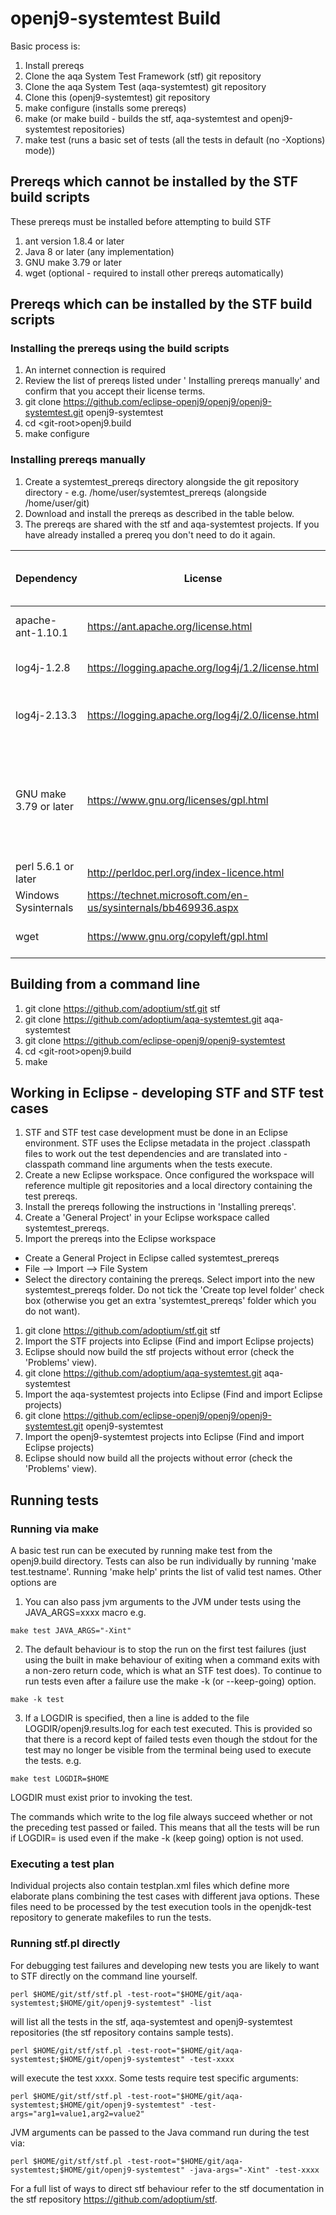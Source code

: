 <!--
Copyright (c) 2017, 2023 IBM Corp. and others

This program and the accompanying materials are made available under
the terms of the Eclipse Public License 2.0 which accompanies this
distribution and is available at https://www.eclipse.org/legal/epl-2.0/
or the Apache License, Version 2.0 which accompanies this distribution and
is available at https://www.apache.org/licenses/LICENSE-2.0.

This Source Code may also be made available under the following
Secondary Licenses when the conditions for such availability set
forth in the Eclipse Public License, v. 2.0 are satisfied: GNU
General Public License, version 2 with the GNU Classpath
Exception [1] and GNU General Public License, version 2 with the
OpenJDK Assembly Exception [2].

[1] https://www.gnu.org/software/classpath/license.html
[2] https://openjdk.org/legal/assembly-exception.html

SPDX-License-Identifier: EPL-2.0 OR Apache-2.0 OR GPL-2.0 WITH Classpath-exception-2.0 OR LicenseRef-GPL-2.0 WITH Assembly-exception
-->

# openj9-systemtest Build

Basic process is:
1. Install prereqs
1. Clone the aqa System Test Framework (stf) git repository
1. Clone the aqa System Test (aqa-systemtest) git repository
1. Clone this (openj9-systemtest) git repository
1. make configure (installs some prereqs)
1. make (or make build - builds the stf, aqa-systemtest and openj9-systemtest repositories)
1. make test (runs a basic set of tests (all the tests in default (no -Xoptions) mode))

## Prereqs which cannot be installed by the STF build scripts
These prereqs must be installed before attempting to build STF
1. ant version 1.8.4 or later
1. Java 8 or later (any implementation)
1. GNU make 3.79 or later
1. wget (optional - required to install other prereqs automatically)

## Prereqs which can be installed by the STF build scripts
### Installing the prereqs using the build scripts
1. An internet connection is required
1. Review the list of prereqs listed under ' Installing prereqs manually' and confirm that you accept their license terms.
1. git clone https://github.com/eclipse-openj9/openj9/openj9-systemtest.git openj9-systemtest
1. cd &lt;git-root&gt;openj9.build
1. make configure

### Installing prereqs manually
1. Create a systemtest_prereqs directory alongside the git repository directory - e.g. /home/user/systemtest_prereqs (alongside /home/user/git)
1. Download and install the prereqs as described in the table below.
1. The prereqs are shared with the stf and aqa-systemtest projects.  If you have already installed a prereq you don't need to do it again.

| Dependency             | License                                                        | Used by    | Steps to obtain                                                                                                                                                                                                                                            | Install instructions                                                                                                                                                                                                                                                  | Installed via make / ant configure? |
| ---------------------- | -------------------------------------------------------------- | ---------- | ---------------------------------------------------------------------------------------------------------------------------------------------------------------------------------------------------------------------------------------------------------- | --------------------------------------------------------------------------------------------------------------------------------------------------------------------------------------------------------------------------------------------------------------------- | ----------------------------------- |
| apache-ant-1.10.1      | https://ant.apache.org/license.html                            | stf.build  | Download from https://archive.apache.org/dist/ant/binaries/apache-ant-1.10.1-bin.zip                                                                                                                                                                       | Unzip to PREREQS_ROOT/apache-ant-1.10.1                                                                                                                                                                                                                               | Yes                                 |
| log4j-1.2.8            | https://logging.apache.org/log4j/1.2/license.html              | test.jvmti | Download from https://archive.apache.org/dist/logging/log4j/1.2.8/jakarta-log4j-1.2.8.zip                                                                                                                                                                  | Copy to PREREQS_ROOT/log4j-1.2.8/log4j.jar                                                                                                                                                                                                                            | Yes                                 |
| log4j-2.13.3              | https://logging.apache.org/log4j/2.0/license.html              | stf.*      | Download from https://archive.apache.org/dist/logging/log4j/2.3/apache-log4j-2.13.3-bin.zip                                                                                                                                                                   | Copy to PREREQS_ROOT/log4j-2.13.3/log4j-api-2.13.3.jar and PREREQS_ROOT/log4j-2.13.3/log4j-core-2.13.3.jar                                                                                                                                                                        | Yes                                 |
| GNU make 3.79 or later | https://www.gnu.org/licenses/gpl.html                          | stf.build  | Windows - Download from http://gnuwin32.sourceforge.net/packages/make.htm<br>Unix: may already be installed on the test machine, a prebuilt version may already be available, otherwise build from source - see https://www.gnu.org/software/software.html | Add GNU make to PATH (ahead of any native platform make) before executing make or make test, or copy make to PREREQS_ROOT/gmake/<platform> where platform is linux_x86-32, linux_x86-64, linux_ppc-32, linux_390-31, linux_arm-32, win_x86-32, aix_ppc-64, zos_390-64 | No                                  |
| perl 5.6.1 or later    | http://perldoc.perl.org/index-licence.html                     | stf.core   | Windows - tests can be executed using Strawberry perl.  Other perl implementations may be OK too.                                                                                                                                                          | Add to PATH                                                                                                                                                                                                                                                           | No                                  |
| Windows Sysinternals   | https://technet.microsoft.com/en-us/sysinternals/bb469936.aspx | stf.core   | Download from https://download.sysinternals.com/files/SysinternalsSuite.zip                                                                                                                                                                                | Unzip to PREREQS_ROOT/windows_sysinternals                                                                                                                                                                                                                            | Yes                                 |
| wget                   | https://www.gnu.org/copyleft/gpl.html                          | stf.build  | Windows - download from https://sourceforge.net/projects/gnuwin32/files/wget/1.11.4-1/wget-1.11.4-1-bin.zip                                                                                                                                                | Add to PATH                                                                                                                                                                                                                                                           | No                                  |

## Building from a command line
1. git clone https://github.com/adoptium/stf.git stf
1. git clone https://github.com/adoptium/aqa-systemtest.git aqa-systemtest
1. git clone https://github.com/eclipse-openj9/openj9-systemtest
1. cd &lt;git-root&gt;openj9.build
1. make

## Working in Eclipse - developing STF and STF test cases
1. STF and STF test case development must be done in an Eclipse environment. STF uses the Eclipse metadata
in the project .classpath files to work out the test dependencies and are translated into -classpath command
line arguments when the tests execute.
1. Create a new Eclipse workspace.  Once configured the workspace will reference multiple git repositories and a local directory containing the test prereqs.
1. Install the prereqs following the instructions in 'Installing prereqs'.
1. Create a 'General Project' in your Eclipse workspace called systemtest_prereqs.
1. Import the prereqs into the Eclipse workspace
- Create a General Project in Eclipse called systemtest_prereqs
- File --> Import --> File System
- Select the directory containing the prereqs. Select import into the new systemtest_prereqs folder.  Do not tick
the 'Create top level folder' check box (otherwise you get an extra 'systemtest_prereqs' folder which you do not
want).
1. git clone https://github.com/adoptium/stf.git stf
1. Import the STF projects into Eclipse (Find and import Eclipse projects)
1. Eclipse should now build the stf projects without error (check the 'Problems' view).
1. git clone https://github.com/adoptium/aqa-systemtest.git aqa-systemtest
1. Import the aqa-systemtest projects into Eclipse (Find and import Eclipse projects)
1. git clone https://github.com/eclipse-openj9/openj9/openj9-systemtest.git openj9-systemtest
1. Import the openj9-systemtest projects into Eclipse (Find and import Eclipse projects)
1. Eclipse should now build all the projects without error (check the 'Problems' view).

## Running tests
### Running via make
A basic test run can be executed by running make test from the openj9.build directory. Tests can also be run individually by running 'make test.testname'. Running 'make help' prints the list of valid test names.
Other options are
1. You can also pass jvm arguments to the JVM under tests using the JAVA_ARGS=xxxx macro e.g.
```
make test JAVA_ARGS="-Xint"
```
2. The default behaviour is to stop the run on the first test failures (just using the built in make
behaviour of exiting when a command exits with a non-zero return code, which is what an STF test does).
To continue to run tests even after a failure use the make -k (or --keep-going) option.
```
make -k test
```
3. If a LOGDIR is specified, then a line is added to the file LOGDIR/openj9.results.log for each
test executed. This is provided so that there is a record
kept of failed tests even though the stdout for the test may no longer be visible from the terminal
being used to execute the tests. e.g.
```
make test LOGDIR=$HOME
```
LOGDIR must exist prior to invoking the test.

The commands which write to the log file always succeed whether or not the preceding test passed or failed.
This means that all the tests will be run if LOGDIR= is used even if the make -k (keep going) option is not used.

### Executing a test plan
Individual projects also contain testplan.xml files which define more elaborate plans combining the test cases
with different java options.  These files need to be processed by the test execution tools in the openjdk-test
repository to generate makefiles to run the tests.

### Running stf.pl directly
For debugging test failures and developing new tests you are likely to want to STF directly on the command line yourself.
```
perl $HOME/git/stf/stf.pl -test-root="$HOME/git/aqa-systemtest;$HOME/git/openj9-systemtest" -list
```
will list all the tests in the stf, aqa-systemtest and openj9-systemtest repositories (the stf repository contains sample tests).
```
perl $HOME/git/stf/stf.pl -test-root="$HOME/git/aqa-systemtest;$HOME/git/openj9-systemtest" -test-xxxx
```
will execute the test xxxx.
Some tests require test specific arguments:
```
perl $HOME/git/stf/stf.pl -test-root="$HOME/git/aqa-systemtest;$HOME/git/openj9-systemtest" -test-args="arg1=value1,arg2=value2"
```
JVM arguments can be passed to the Java command run during the test via:
```
perl $HOME/git/stf/stf.pl -test-root="$HOME/git/aqa-systemtest;$HOME/git/openj9-systemtest" -java-args="-Xint" -test-xxxx
```
For a full list of ways to direct stf behaviour refer to the stf documentation in the stf repository https://github.com/adoptium/stf.
